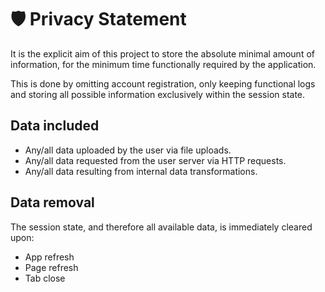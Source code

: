 # 🛡️ Privacy Statement

It is the explicit aim of this project to store the absolute minimal amount of information,
for the minimum time functionally required by the application.

This is done by omitting account registration, only keeping functional logs
and storing all possible information exclusively within the session state. 

## Data included
- Any/all data uploaded by the user via file uploads.
- Any/all data requested from the user server via HTTP requests.
- Any/all data resulting from internal data transformations.

## Data removal
The session state, and therefore all available data, is immediately cleared upon:
- App refresh
- Page refresh
- Tab close
